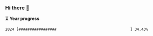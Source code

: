 ### Hi there :wave:

:hourglass_flowing_sand: **Year progress**

```txt
2024 [#################                                 ] 34.43%
```
